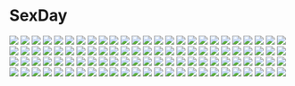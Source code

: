 # SexDay
![](https://konachan.com/jpeg/1aaf4baf9ebe85349625c34d1958bd6f/Konachan.com%20-%20297580%20apron%20brown_hair%20flowers%20forest%20grass%20long_hair%20maid%20orange_eyes%20original%20petals%20signed%20sumomo_kaze%20tree%20waifu2x.jpg)
![](https://konachan.com/jpeg/cdb01197c1d64e5264f13a31d4778364/Konachan.com%20-%20292803%20animal_ears%20blue_hair%20blush%20%23compass%20demon%20devilmintkiryu_derumin%20dress%20fire%20horns%20long_hair%20magic%20tail%20twintails%20usuaji.jpg)
![](https://konachan.com/jpeg/f1be2af8acce46cc8d9743aa5a6cd91e/Konachan.com%20-%20246744%20aliasing%20bow%20gray_eyes%20gray_hair%20long_hair%20original%20school_uniform%20skirt%20tagme_%28artist%29.jpg)
![](https://konachan.com/jpeg/85c0217f636927db2fb0650967111d0a/Konachan.com%20-%2080605%20bed%20fan%20green_hair%20hatsune_miku%20long_hair%20shorts%20sleeping%20twintails%20underwear%20vocaloid%20wokada.jpg)
![](https://konachan.com/image/9d60845a2b12f27aac293a3e92278615/Konachan.com%20-%2046401%202girls%20alice_margatroid%20blonde_hair%20green_eyes%20hat%20jpeg_artifacts%20kirisame_marisa%20long_hair%20ribbons%20short_hair%20touhou%20witch%20yellow_eyes.jpg)
![](https://konachan.com/jpeg/80a2325e3727a27446bc1bff9956c40c/Konachan.com%20-%20289347%20ass%20breasts%20cropped%20gray_hair%20hitomilook%20long_hair%20magic%20nipples%20nude%20original%20purple_eyes%20sword%20weapon.jpg)
![](https://konachan.com/image/366b7be4054fb51c14201610dd45f8d3/Konachan.com%20-%20160321%20azican%20blonde_hair%20bra%20breasts%20cameltoe%20cleavage%20elbow_gloves%20gloves%20long_hair%20navel%20panties%20shokuhou_misaki%20thighhighs%20underwear%20yellow_eyes.jpg)
![](https://konachan.com/jpeg/5230158617714aaaeb1408c011d87ed4/Konachan.com%20-%20188061%202girls%20ass%20game_cg%20hayama_sei%20kogure_miori%20panties%20school_uniform%20seto_suzu%20spread_legs%20underwear%20yumemi_ga_cheek%20yuri.jpg)
![](https://konachan.com/jpeg/177f4709690c748b1bd883f64f76ad48/Konachan.com%20-%2090782%20kagamine_len%20kagamine_rin%20len_append%20male%20rin_append%20vocaloid.jpg)
![](https://konachan.com/image/82b91b75e6e7869f4cf4a2670855e057/Konachan.com%20-%20165693%20blue_hair%20flowers%20hatsune_miku%20jakusan06%20long_hair%20tie%20twintails%20vocaloid.jpg)
![](https://konachan.com/image/b30a59f556875def385f798433bc2109/Konachan.com%20-%20173274%20aqua_eyes%20brown_hair%20close%20couch%20cum%20flat_chest%20game_cg%20panties%20pussy%20shino_%28osaru%29%20skirt_lift%20spread_legs%20twintails%20uncensored%20underwear.jpg)
![](https://konachan.com/image/e766418f2c2c8aa7aa5744009a6eabad/Konachan.com%20-%20163954%202girls%20bakemonogatari%20hanekawa_tsubasa%20monogatari_%28series%29%20school_uniform%20senjougahara_hitagi%20short_hair%20sugiyama_nobuhiro.jpg)
![](https://konachan.com/jpeg/706ce355b6fdf9a1b6e92a84eec98deb/Konachan.com%20-%20189229%20game_cg%20kyon%20male%20ribbons%20school_uniform%20sport%20suzumiya_haruhi%20suzumiya_haruhi_no_tsuisou%20suzumiya_haruhi_no_yuutsu.jpg)
![](https://konachan.com/image/d705fa8ce59ee0aee2dc25649989a8d0/Konachan.com%20-%20128014%20afuro_terumi%20endou_mamoru%20fubuki_shirou%20gouenji_shuuya%20gouenji_yuuka%20group%20inazuma_eleven_go%20otonashi_haruna%20rugo%20sakuma_jirou%20sunset.jpg)
![](https://konachan.com/jpeg/5c6f49b322cdcf46c96806450dcaa935/Konachan.com%20-%20152579%20ano_ko_wa_ore_kara_hanarenai%20brown_eyes%20brown_hair%20game_cg%20giga%20miyama_momiji%20short_hair%20usume_shirou.jpg)
![](https://konachan.com/jpeg/9c1a343ae7df5b01e098d3b6df6704fc/Konachan.com%20-%2039618%20animal%20blair%20cat%20soul_eater%20transparent%20vector.jpg)
![](https://konachan.com/image/d3a186f3bcb05539000b811a8c43ed66/Konachan.com%20-%20172316%20aqua_eyes%20aqua_hair%20ass%20blush%20breasts%20cameltoe%20car%20emperpep%20gun%20hatsune_miku%20nipples%20open_shirt%20panties%20twintails%20underwear%20vocaloid%20weapon.jpg)
![](https://konachan.com/image/1d92a92fcfc027f235ae507826d0e44b/Konachan.com%20-%20194314%20black_hair%20blush%20long_hair%20original%20school_uniform%20sonomura.jpg)
![](https://konachan.com/image/f32ea541a738571e4d789ebab3544eed/Konachan.com%20-%20153379%20bed%20blush%20breast_hold%20breasts%20cleavage%20fang%20long_hair%20navel%20panties%20red_eyes%20red_hair%20ren_ri%20skirt%20striped_panties%20underboob%20underwear%20upskirt.jpg)
![](https://konachan.com/jpeg/ec11fd9dc8c03eed19f86086b774e6f0/Konachan.com%20-%20177731%20green_hair%20nipples%20nude%20run_elsie_jewelria%20third-party_edit%20to_love_ru%20to_love_ru_darkness%20transparent.jpg)
![](https://konachan.com/image/a8c36679a796c42db9b328fb8ed39845/Konachan.com%20-%2087411%20black_rock_shooter%20kuroi_mato%20nemesi.jpg)
![](https://konachan.com/image/61c765a92be6534db4408d24e8a80799/Konachan.com%20-%2061491%20genderswap%20gun%20kampfer%20kondou_mikoto%20mishima_akane%20sakura_kaede%20sangou_shizuku%20school_uniform%20senou_natsuru%20weapon.jpg)
![](https://konachan.com/jpeg/cc87f1e6851c2dd8a7e00a2dc2464caf/Konachan.com%20-%20204937%20animal%20barefoot%20bicycle%20book%20braids%20catgirl%20clouds%20dress%20fan%20fish%20flowers%20food%20glasses%20grass%20group%20loli%20original%20popsicle%20scenic%20skirt%20tail%20water.jpg)
![](https://konachan.com/jpeg/9ff44bb3b1304b2dc77c7de20f9ba137/Konachan.com%20-%20239383%20aqua_eyes%20barefoot%20blonde_hair%20chevalier_%28granblue_fantasy%29%20gloves%20granblue_fantasy%20long_hair%20nude%20third-party_edit%20yomena.jpg)
![](https://konachan.com/jpeg/e386c0fb8a0c4118c652011302e9cedd/Konachan.com%20-%2037442%20mell_the_quasar%20tagme.jpg)
![](https://konachan.com/image/23bf143c19e17d2cdb202c49064a95d9/Konachan.com%20-%20147639%20animal_ears%20breasts%20brown_hair%20catgirl%20japanese_clothes%20long_hair%20miko%20moeki_yuuta%20nipples%20original%20tail%20yellow_eyes.jpg)
![](https://konachan.com/image/e10d0184bed79c7418f605bb10067f87/Konachan.com%20-%2032069%20cruccu%20dress%20polychromatic%20red_eyes%20thighhighs%20white%20wings.jpg)
![](https://konachan.com/image/ec7f7ec758cec9b2b32ba49cd8043552/Konachan.com%20-%20255380%20beatless%20bodysuit%20kouka%20lacia%20methode_%28beatless%29%20redjuice%20saturnus%28mariage%29%20skintight%20snowdrop.jpg)
![](https://konachan.com/image/288e87a6a10a1da28b6973ee39cf294b/Konachan.com%20-%20148036%20angel%20dress%20green_hair%20long_hair%20mafei%20mima%20sariel%20shinki%20touhou%20white_hair%20wings.jpg)
![](https://konachan.com/jpeg/d1b9f4a3d8197c14ff184a43324ff1ce/Konachan.com%20-%20198116%202girls%20bankoku_ayuya%20blush%20bra%20breasts%20dress%20himeguri_karin%20lump_of_sugar%20maid%20moekibara_fumitake%20nipples%20open_shirt%20panties%20thighhighs%20underwear.jpg)
![](https://konachan.com/image/d352e676ccc02ec155fce67d107bc77a/Konachan.com%20-%20105706%20ant_of_spirit%20blue_hair%20original%20sword%20teddy_bear%20weapon.jpg)
![](https://konachan.com/image/abecb8fdc12f48943bde47fb291bfee6/Konachan.com%20-%20168073%20blonde_hair%20blood%20blush%20breasts%20long_hair%20navel%20nipples%20pussy%20tail%20uncensored%20yellow_eyes.jpg)
![](https://konachan.com/image/3a36dab8119fbaa25351fc41d972cbfc/Konachan.com%20-%20110573%20animal%20barefoot%20bird%20brown_hair%20cage%20dress%20fire%20mask%20mezamero%20original%20short_hair%20sky.jpg)
![](https://konachan.com/image/82db89778d312a18d210a4a8e8336c24/Konachan.com%20-%2057691%20all_male%20catboy%20chibi%20code_geass%20kururugi_suzaku%20lelouch_lamperouge%20male.jpg)
![](https://konachan.com/jpeg/7d9843df39f6c6fe8acf17c28a4d1fe4/Konachan.com%20-%20171367%20animal_ears%20butterfly%20dress%20gray_hair%20long_hair%20original%20ribbons%20tears%20toinana.jpg)
![](https://konachan.com/image/a3b25ffc57581f4e39b5849e4cba75b8/Konachan.com%20-%2032164%20goth-loli%20kamikawa_mayuko%20lolita_fashion%20sola.jpg)
![](https://konachan.com/image/06062f3452aae69c0f3c18025945f5ed/Konachan.com%20-%20112544%20animal_ears%20bow%20dress%20flowers%20group%20hat%20katana%20long_hair%20miko%20myon%20night%20petals%20polychromatic%20short_hair%20sword%20touhou%20umbrella%20weapon%20witch%20zounose.jpg)
![](https://konachan.com/image/ea1c21bcbd952ae4dfaa37b4c2aef914/Konachan.com%20-%20164730%20black_hair%20clouds%20feathers%20gizensha%20jpeg_artifacts%20red_eyes%20shameimaru_aya%20sky%20touhou%20wings.jpg)
![](https://konachan.com/image/b360b205c289706d3f169f1e617e0ecc/Konachan.com%20-%20108736%20blonde_hair%20blue_eyes%20bow%20feathers%20headphones%20kagamine_rin%20koshi-kun%20vocaloid.jpg)
![](https://konachan.com/image/8b764b133f4e50ca7c7dc5e068d87438/Konachan.com%20-%20267004%20animal_ears%20bell%20collar%20cowgirl%20dress%20horns%20kneehighs%20loli%20long_hair%20nagisa_kurousagi%20original%20pink_hair%20polychromatic%20red_eyes%20tail%20weapon.jpg)
![](https://konachan.com/image/cc5bf41bdd4643839d2334a0b3d506e5/Konachan.com%20-%2024940%20all_male%20male%20naruto%20uchiha_sasuke.jpg)
![](https://konachan.com/image/460322c778b4a67aeacee86886caa30d/Konachan.com%20-%20143326%20apron%20beiyu%20black_eyes%20black_hair%20boots%20cape%20clouds%20gloves%20kirigaya_kazuto%20lisbeth%20pink_hair%20short_hair%20sky%20sword_art_online.jpg)
![](https://konachan.com/image/3e6eb3130075e943dcc0c41abf47f22b/Konachan.com%20-%20116733%20amiesdeli%20barefoot%20makise_kurisu%20steins%3Bgate.jpg)
![](https://konachan.com/jpeg/eabd1507e1ac54da3c3651269bdc9f8c/Konachan.com%20-%20305737%20animal_ears%20black_eyes%20black_hair%20blue%20bunny_ears%20bunnygirl%20capriccio%20glasses%20original%20school_uniform%20short_hair%20skirt%20tail%20watermark.jpg)
![](https://konachan.com/image/ce44f66b4ce87fd5cbf60351a3b78e97/Konachan.com%20-%2076878%20angel_beats%21%20blue_eyes%20blue_hair%20fang%20hinata_hideki%20long_hair%20pink_hair%20short_hair%20yui_%28angel_beats%21%29.jpg)
![](https://konachan.com/image/efbfa80af46d74a4d9526eb83a4f4cba/Konachan.com%20-%20123963%20blue_eyes%20brown_hair%20long_hair%20makise_kurisu%20steins%3Bgate%20tie.jpg)
![](https://konachan.com/image/18dd29b43b92fff84c9f323ff84d356d/Konachan.com%20-%20110933%20lynette_bishop%20miyafuji_yoshika%20strike_witches%20white.jpg)
![](https://konachan.com/image/afa0decedd2fbfdb63a635c08004969f/Konachan.com%20-%20169084%20blue_eyes%20bow%20breasts%20brown_hair%20long_hair%20nanjyolno%20navel%20nipples%20open_shirt%20original%20pussy%20ribbons%20uncensored.jpg)
![](https://konachan.com/image/5b75ef02de2a6d4f059e3c6bb68fe8de/Konachan.com%20-%20156957%20akikoloid-chan%20bunny%20crown%20galaco%20ia%20red_hair%20sea-no%20tagme%20vocaloid.jpg)
![](https://konachan.com/image/8b3b261e9186aa0b583a3f6e5feb5fe8/Konachan.com%20-%20245658%20animal_ears%20blush%20bow%20catgirl%20clouds%20green_eyes%20headband%20long_hair%20microphone%20neko_works%20nekopara%20orange_hair%20sayori%20skirt%20sky%20tail%20watermark.jpg)
![](https://konachan.com/image/e928241963aa87a358b8ba62560539a4/Konachan.com%20-%2011858%20present_pretty%20sumi_keiichi.jpg)
![](https://konachan.com/jpeg/f6e0f1ab48a9b5a9f24dfb1ec4d87d7c/Konachan.com%20-%20170889%20black_hair%20book%20bow%20braids%20fang%20glasses%20group%20hat%20izumi_rei%20loli%20long_hair%20pink_eyes%20pink_hair%20short_hair%20skirt%20wand%20watermark%20white_hair%20wink.jpg)
![](https://konachan.com/jpeg/7e09852144f626e4861308ec4b70b7c8/Konachan.com%20-%20203533%20ass%20breasts%20brown_eyes%20brown_hair%20karory%20long_hair%20no_bra%20nopan%20open_shirt%20pussy_juice%20scan%20skirt%20sword_art_online%20thighhighs%20yuuki_asuna.jpg)
![](https://konachan.com/jpeg/738b9359a68c1d42aa135d86cfae5bbb/Konachan.com%20-%20246614%20anus%20aqua_hair%20ass%20blush%20bondage%20bow%20breasts%20brown_hair%20drink%20gloves%20group%20headband%20long_hair%20nipples%20no_bra%20nopan%20pussy%20red_hair%20rope%20wanaca%20yuri.jpg)
![](https://konachan.com/image/dbdf226b305cae982d78900e6efb0b8c/Konachan.com%20-%2043191%20animal_ears%20bra%20breasts%20cleavage%20lynette_bishop%20open_shirt%20strike_witches%20takamura_kazuhiro%20tie%20underwear.jpg)
![](https://konachan.com/image/0bcb47c8f6215bb7ec8e4458dce63648/Konachan.com%20-%20139049%20bikini%20black_hair%20breasts%20cleavage%20drink%20long_hair%20original%20pasdar%20pool%20swimsuit%20wink.jpg)
![](https://konachan.com/image/797aef9117d631b18fdce5da28901e2e/Konachan.com%20-%20159990%202girls%20flowers%20hieda_no_akyuu%20japanese_clothes%20onozuka_komachi%20petals%20scythe%20touhou%20weapon%20zounose.jpg)
![](https://konachan.com/image/6fc5231b9644721559cd00daf51c7df3/Konachan.com%20-%20265543%202girls%20animal_ears%20black_hair%20blue_eyes%20bunny_ears%20bunnygirl%20gray_eyes%20gray_hair%20hug%20long_hair%20nijisanji%20shoujo_ai%20tail%20thighhighs%20wolfgirl.jpg)
![](https://konachan.com/image/71e88e169a73a18fd5fac21661196bf9/Konachan.com%20-%20271198%202girls%20autumn%20bandage%20barefoot%20blue_eyes%20clouds%20dress%20fan%20horns%20jakoujika%20leaves%20long_hair%20moon%20night%20original%20pantyhose%20ponytail%20sky%20tree%20wink.jpg)
![](https://konachan.com/image/61a1fe32389298c72ccbab84ea63b5b5/Konachan.com%20-%20281948%20bicycle%20black_hair%20blonde_hair%20bow%20brown_hair%20building%20flowers%20group%20long_hair%20nitta_minako%20nozaki_yuuki%20rolua%20short_hair%20skirt%20tree%20yellow_eyes.jpg)
![](https://konachan.com/image/24f02088786a7181a8afb4f458f2ef48/Konachan.com%20-%20191894%20crossover%20super_smash_bros.%20tagme.jpg)
![](https://konachan.com/image/eb731d42582f1d4da58f05fac635762a/Konachan.com%20-%20264589%20azur_lane%20black_hair%20blue_eyes%20blush%20breasts%20catgirl%20censored%20cum%20homewrecker%20long_hair%20nipples%20no_bra%20nopan%20penis%20pussy%20sex%20thighhighs%20twintails.jpg)
![](https://konachan.com/image/6bf9140147ca50b73752b9927c7e3448/Konachan.com%20-%20237748%20aqua_eyes%20bra%20breasts%20brown_hair%20navel%20nipples%20original%20panties%20short_hair%20signed%20unasaka_ryou%20underwear.jpg)
![](https://konachan.com/image/1dc257765379b5fcfe20df8e6f89e064/Konachan.com%20-%20199360%20aonoe%20aqua_eyes%20blue_eyes%20hat%20megurine_luka%20pink_hair%20polychromatic%20vocaloid.jpg)
![](https://konachan.com/image/66defca5a05cbc93e6a274eddc124b20/Konachan.com%20-%20166855%202girls%20black_eyes%20black_hair%20blush%20breasts%20erect_nipples%20fusou_%28kancolle%29%20long_hair%20miko%20sarashi%20short_hair%20tagme_%28artist%29%20underwear%20yuri.jpg)
![](https://konachan.com/image/baba3226ccc6fe8ff428c8d4e95e3080/Konachan.com%20-%20144322%20all_points_bulletin%20blue_hair%20car%20city%20green_hair%20gun%20hatsune_miku%20headphones%20lasterk%20night%20panties%20skirt%20striped_panties%20underwear%20vocaloid%20weapon.jpg)
![](https://konachan.com/jpeg/267a89dc8bc4ba45fb033525ed05daa2/Konachan.com%20-%2091901%20transparent%20vector%20xxxholic%20zashiki_warashi.jpg)
![](https://konachan.com/image/6370a4743674bae15b592e21705ff32e/Konachan.com%20-%20105496%20final_fantasy%20final_fantasy_xiii%20green_eyes%20jpeg_artifacts%20oerba_dia_vanille%20pink_hair%20realistic.jpg)
![](https://konachan.com/image/45d2a8dbe4bd5eafd37ba82ab814aed1/Konachan.com%20-%20249103%20aqua_eyes%20astolfo%20blonde_hair%20blush%20braids%20dress%20headdress%20long_hair%20male%20navel%20phone%20pink_hair%20ponytail%20purple_eyes%20signed%20trap%20wristwear.jpg)
![](https://konachan.com/image/cd00dfc27ae18366a99a7be28b4c7157/Konachan.com%20-%20176699%20butterfly%20feathers%20ia%20kagayan1096%20vocaloid.jpg)
![](https://konachan.com/image/66813372104d7b892024b84222b8f970/Konachan.com%20-%20259904%20doki_doki_literature_club%21%20kuroduki%20monika_%28ddlc%29%20natsuki_%28ddlc%29%20sayori_%28ddlc%29%20yuri_%28ddlc%29.jpg)
![](https://konachan.com/image/0f438ce9a164bf7ca69b5f8d56691ad3/Konachan.com%20-%2017958%20blue%20butterfly%20long_hair%20minakami_chikage%20navel%20purple_eyes%20sister_princess%20tagme_%28artist%29.jpg)
![](https://konachan.com/jpeg/2d27d1fbad8c8dc082827d81a99077e9/Konachan.com%20-%20284881%20blonde_hair%20blush%20breasts%20dharker_studios%20game_cg%20kopianget%20long_hair%20my_girlfriend%20navel%20nipples%20pubic_hair%20pussy%20uncensored%20white%20yellow_eyes.jpg)
![](https://konachan.com/image/40c91c9d201c5fcdac287134d6279528/Konachan.com%20-%20158852%209210%20clouds%20original%20scenic%20school_uniform%20silhouette%20sky%20stars%20sunset.jpg)
![](https://konachan.com/jpeg/ebaa5eb5c9b112d75de5ac240a2b8728/Konachan.com%20-%20173905%20akemi_homura%20black_hair%20cross%20long_hair%20mahou_shoujo_madoka_magica%20pantyhose%20purple_eyes%20skirt%20u_u_%28mooooooou%29%20white.jpg)
![](https://konachan.com/image/c32fcadd82bc7584529b90bf3c4a3086/Konachan.com%20-%20174484%20animal_ears%20blue_eyes%20brown_eyes%20brown_hair%20collar%20drink%20fang%20food%20glasses%20green_hair%20hat%20leaves%20long_hair%20nardack%20original%20short_hair%20tail.jpg)
![](https://konachan.com/image/90cb730f3e33fcd10a1b1856f7f79d0e/Konachan.com%20-%20129007%20blonde_hair%20blue_eyes%20dress%20long_hair%20nardack%20seeu%20thighhighs%20vocaloid%20white.jpg)
![](https://konachan.com/image/a9fb8e383046f80e1b63f9f0809f21de/Konachan.com%20-%2018723%20onegai.jpg)
![](https://konachan.com/jpeg/27f2a21a3a45991e3e357846afb1a5ce/Konachan.com%20-%20199524%20ass%20blue_eyes%20blue_hair%20earth%20hatsune_miku%20hello_planet_%28vocaloid%29%20long_hair%20planet%20vocaloid.jpg)
![](https://konachan.com/image/7789cf175da99da2e2b8f6000b81f0d8/Konachan.com%20-%2035096%20kyouran_kazoku_nikki.jpg)
![](https://konachan.com/jpeg/64d198d437eac6e6e38b7d79ce9d0396/Konachan.com%20-%20296125%20black_hair%20drink%20earmuffs%20kamameshi_gougoumaru%20long_hair%20original%20stockings%20twintails.jpg)
![](https://konachan.com/image/53716c8910f28b2315e9b1497417a68e/Konachan.com%20-%2036763%20dennou_coil%20mojo_%28dennou_coil%29%20sky%20watermark.jpg)
![](https://konachan.com/image/0a1da62a5d82004300add8c92e1dad42/Konachan.com%20-%2088766%20blush%20brown_eyes%20brown_hair%20building%20city%20clouds%20long_hair%20moon%20night%20original%20pantyhose%20pisuke%20scarf%20skirt%20sky%20stars.jpg)
![](https://konachan.com/image/8e4d6e1163748509870f2a5aa2d798f7/Konachan.com%20-%20207389%20anthropomorphism%20blue_eyes%20breasts%20brown_hair%20cleavage%20gin00%20japanese_clothes%20jpeg_artifacts%20kantai_collection%20long_hair%20panties%20underwear%20yukata.jpg)
![](https://konachan.com/jpeg/2e8ddb8b99b4eac15048418ea47a9ead/Konachan.com%20-%20272884%20aqua_hair%20bed%20blush%20breasts%20censored%20close%20fate_grand_order%20fate_%28series%29%20fellatio%20hinghoi%20horns%20long_hair%20penis%20watermark%20yellow_eyes.jpg)
![](https://konachan.com/image/65606590e2433bc3e8de060716880f8d/Konachan.com%20-%2015150%20canti%20flcl.jpg)
![](https://konachan.com/image/ec0cd798cb795c185b07c23f2aee3b9b/Konachan.com%20-%20287684%20aliasing%20azur_lane%20bikini%20blue_hair%20breasts%20brown_eyes%20choker%20cleavage%20cross%20navel%20necklace%20short_hair%20staff%20swimsuit%20underboob%20wristwear.jpg)
![](https://konachan.com/image/e9a0d2adeef71f8a3bf5cd71498910cd/Konachan.com%20-%20281936%20aqua_eyes%20blush%20breasts%20brown_hair%20cleavage%20go-toubun_no_hanayome%20headphones%20long_hair%20nakano_miku%20navel%20pantyhose%20shade%20shirt_lift%20stars%20wsman.jpg)
![](https://konachan.com/image/558794cd4407d237465965d6388ea862/Konachan.com%20-%20287437%20barefoot%20bikini%20blue_eyes%20blue_hair%20cameltoe%20dark_skin%20green_eyes%20group%20long_hair%20navel%20short_hair%20shorts%20swimsuit%20touhou%20underboob%20yellow_eyes.jpg)
![](https://konachan.com/jpeg/7ae8429dc0eebc558d378e2b8cc63c93/Konachan.com%20-%20242942%20bibi%20black_hair%20blush%20brown_hair%20golden_time%20green_eyes%20kaga_kouko%20long_hair%20male%20short_hair%20skirt%20tada_banri%20wink%20yellow_eyes.jpg)
![](https://konachan.com/image/59b227bc84c8b24060860f77b59c749f/Konachan.com%20-%2096771%20black_hair%20breasts%20censored%20hat%20houkago_no_pleiades%20itsuki_%28houkago_no_pleiades%29%20nipples%20panties%20penis%20pussy%20sex%20striped_panties%20tomusooya%20underwear.jpg)
![](https://konachan.com/jpeg/c39bf2f6598d2fcc6d9f851852226d04/Konachan.com%20-%20168436%20ass%20bed%20blonde_hair%20blush%20breasts%20censored%20game_cg%20green_eyes%20long_hair%20navel%20nipples%20nude%20oosaki_shinya%20penis%20pussy%20sex%20spread_legs%20yasouji_ai.jpg)
![](https://konachan.com/jpeg/6313722c0aae2b74d0693849c6fa9589/Konachan.com%20-%20189842%20game_cg%20kneehighs%20kojima_arisu%20onomatope%2A%20panties%20pussy_juice%20school_uniform%20shiratama%20skirt%20skirt_lift%20spread_legs%20underwear.jpg)
![](https://konachan.com/image/702dda06ec2a5671189d1521c62cf2bb/Konachan.com%20-%2071149%20animal%20brown_eyes%20brown_hair%20cat%20dress%20makihara_mai%20scan%20seto_kouta%20shinigami_no_ballad%20summer_dress.jpg)
![](https://konachan.com/jpeg/f50356c50b266fba9fef4ac111fe8c65/Konachan.com%20-%20273013%20anthropomorphism%20azur_lane%20bikini%20blush%20breasts%20brown_eyes%20erect_nipples%20garter%20long_hair%20navel%20nipples%20nironiro%20pussy%20swimsuit%20uncensored%20white_hair.jpg)
![](https://konachan.com/image/1467effbdf13df1e6b87acdb2cc40a9d/Konachan.com%20-%20123942%20flowers%20green_eyes%20green_hair%20hat%20komeiji_koishi%20rose%20touhou.jpg)
![](https://konachan.com/image/275cc802cd0f219f7f74e94c566eac8f/Konachan.com%20-%20153206%20aqua_eyes%20blonde_hair%20dress%20fire%20gun%20hat%20long_hair%20mask%20original%20ouri%20short_hair%20sky%20weapon%20white_hair.jpg)
![](https://konachan.com/jpeg/80fa5a654b86078e91a143fbc54bdd6e/Konachan.com%20-%20190312%20ass%20bandage%20blush%20breasts%20cum%20dark_skin%20glasses%20gloves%20navel%20pussy%20red_eyes%20shin_status%20skirt%20spread_legs%20thighhighs%20uncensored%20white_hair.jpg)
![](https://konachan.com/jpeg/c4a6b1c811a2689e2220e953dab47b7d/Konachan.com%20-%20198727%20ass%20black_hair%20blush%20cropped%20dress%20gloves%20hestia_%28danmachi%29%20long_hair%20mogu%20no_bra%20nopan%20purple_eyes%20sideboob%20stairs%20twintails.jpg)
![](https://konachan.com/jpeg/9a7badaf5dce1830f26df2e06a32e3da/Konachan.com%20-%20191998%20aqua_eyes%20blush%20breast_grab%20brown_hair%20censored%20game_cg%20kotorii_tsukumi%20navel%20penis%20sex%20thighhighs%20twintails%20yobai_suru_shichinin_no_harame_2.jpg)
